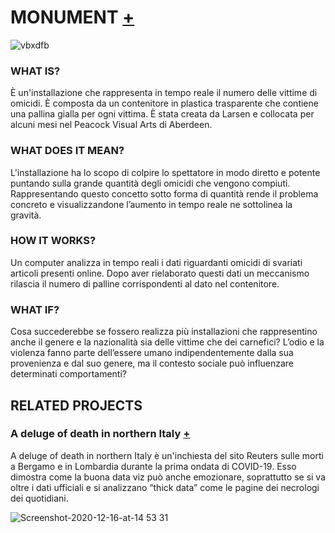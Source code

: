 # MONUMENT [+](http://classic.rhizome.org/profile/caleblarsen/)
![vbxdfb](https://user-images.githubusercontent.com/79698027/122649667-24713880-d12f-11eb-86a3-7223d9fdd475.jpg)

### WHAT IS?  
È un'installazione che rappresenta in tempo reale il numero delle vittime di omicidi. È composta da un contenitore in plastica trasparente che contiene una pallina gialla per ogni vittima. È stata creata da Larsen e collocata per alcuni mesi nel Peacock Visual Arts di Aberdeen.

### WHAT DOES IT MEAN?   
L'installazione ha lo scopo di colpire lo spettatore in modo diretto e potente puntando sulla grande quantità degli omicidi che vengono compiuti. Rappresentando questo concetto sotto forma di quantità rende il problema concreto e visualizzandone l’aumento in tempo reale ne sottolinea la gravità.

### HOW IT WORKS? 
Un computer analizza in tempo reali i dati riguardanti omicidi di svariati articoli presenti online. Dopo aver rielaborato questi dati un meccanismo rilascia il numero di palline corrispondenti al dato nel contenitore.

### WHAT IF?  
Cosa succederebbe se fossero realizza più installazioni che rappresentino anche il genere e la nazionalità sia delle vittime che dei carnefici? L’odio e la violenza fanno parte dell’essere umano indipendentemente dalla sua provenienza e dal suo genere, ma il contesto sociale può influenzare determinati comportamenti?

## RELATED PROJECTS

### A deluge of death in northern Italy [+](https://graphics.reuters.com/HEALTH-CORONAVIRUS-LOMBARDY/0100B5LT46P/index.html)

A deluge of death in northern Italy è un'inchiesta del sito Reuters sulle morti a Bergamo e in Lombardia durante la prima ondata di COVID-19.
Esso dimostra come la buona data viz può anche emozionare, soprattutto se si va oltre i dati ufficiali e si analizzano “thick data” come le pagine dei necrologi dei quotidiani.

![Screenshot-2020-12-16-at-14 53 31](https://user-images.githubusercontent.com/79698027/122677023-bdac5780-d1e0-11eb-9e7a-ed99faf4ce0c.png)

